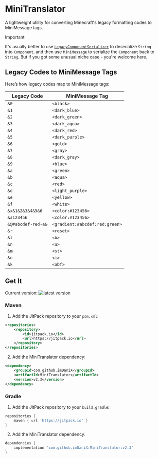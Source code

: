 # MiniTranslator
A lightweight utility for converting Minecraft's legacy formatting codes to MiniMessage tags.

> [!IMPORTANT]  
> It's usually better to use [`LegacyComponentSerializer`](https://jd.advntr.dev/text-serializer-legacy/4.18.0/net/kyori/adventure/text/serializer/legacy/LegacyComponentSerializer.html) to deserialize `String` into `Component`, and then use `MiniMessage` to serialize the `Component` back to `String`. But if you got some unusual niche case - you're welcome here.

## **Legacy Codes to MiniMessage Tags**
Here’s how legacy codes map to MiniMessage tags:

| **Legacy Code**    | **MiniMessage Tag**            |
|--------------------|--------------------------------|
| `&0`               | `<black>`                      |
| `&1`               | `<dark_blue>`                  |
| `&2`               | `<dark_green>`                 |
| `&3`               | `<dark_aqua>`                  |
| `&4`               | `<dark_red>`                   |
| `&5`               | `<dark_purple>`                |
| `&6`               | `<gold>`                       |
| `&7`               | `<gray>`                       |
| `&8`               | `<dark_gray>`                  |
| `&9`               | `<blue>`                       |
| `&a`               | `<green>`                      |
| `&b`               | `<aqua>`                       |
| `&c`               | `<red>`                        |
| `&d`               | `<light_purple>`               |
| `&e`               | `<yellow>`                     |
| `&f`               | `<white>`                      |
| `&x&1&2&3&4&5&6`   | `<color:#123456>`              |
| `&#123456`         | `<color:#123456>`              |
| `&@#abcdef-red-a&` | `<gradient:#abcdef:red:green>` |
| `&r`               | `<reset>`                      |
| `&l`               | `<b>`                          |
| `&n`               | `<u>`                          |
| `&m`               | `<st>`                         |
| `&o`               | `<i>`                          |
| `&k`               | `<obf>`                        |

## Get It
Current version: ![latest version](https://jitpack.io/v/imDaniX/MiniTranslator.svg)

### Maven
1. Add the JitPack repository to your `pom.xml`:

```xml
<repositories>
    <repository>
        <id>jitpack.io</id>
        <url>https://jitpack.io</url>
    </repository>
</repositories>
```

2. Add the MiniTranslator dependency:

```xml
<dependency>
    <groupId>com.github.imDaniX</groupId>
    <artifactId>MiniTranslator</artifactId>
    <version>v2.3</version>
</dependency>
```

### Gradle
1. Add the JitPack repository to your `build.gradle`:

```groovy
repositories {
    maven { url 'https://jitpack.io' }
}
```

2. Add the MiniTranslator dependency:

```groovy
dependencies {
    implementation 'com.github.imDaniX:MiniTranslator:v2.3'
}
```